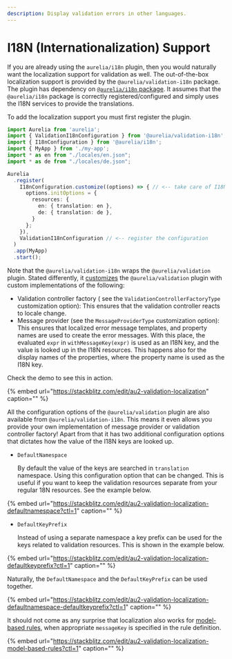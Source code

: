 ```yaml
---
description: Display validation errors in other languages.
---
```


# I18N (Internationalization) Support

If you are already using the `aurelia/i18n` plugin, then you would naturally want the localization support for validation as well. The out-of-the-box localization support is provided by the `@aurelia/validation-i18n` package. The plugin has dependency on [`@aurelia/i18n` package](internationalization.md). It assumes that the `@aurelia/i18n` package is correctly registered/configured and simply uses the I18N services to provide the translations.

To add the localization support you must first register the plugin.

```typescript
import Aurelia from 'aurelia';
import { ValidationI18nConfiguration } from '@aurelia/validation-i18n'; // <-- get the configuration
import { I18nConfiguration } from '@aurelia/i18n';
import { MyApp } from './my-app';
import * as en from "./locales/en.json";
import * as de from "./locales/de.json";

Aurelia
  .register(
    I18nConfiguration.customize((options) => { // <-- take care of I18N configuration as you see fit
      options.initOptions = {
        resources: {
          en: { translation: en },
          de: { translation: de },
        }
      };
    }),
    ValidationI18nConfiguration // <-- register the configuration
  )
  .app(MyApp)
  .start();
```

Note that the `@aurelia/validation-i18n` wraps the `@aurelia/validation` plugin. Stated differently, it [customizes](registering-the-plugin.md) the `@aurelia/validation` plugin with custom implementations of the following:

* Validation controller factory \( see the `ValidationControllerFactoryType` customization option\): This ensures that the validation controller reacts to locale change.
* Message provider \(see the `MessageProviderType` customization option\): This ensures that localized error message templates, and property names are used to create the error messages. With this place, the evaluated `expr` in `withMessageKey(expr)` is used as an I18N key, and the value is looked up in the I18N resources. This happens also for the display names of the properties, where the property name is used as the I18N key.

Check the demo to see this in action.

{% embed url="https://stackblitz.com/edit/au2-validation-localization" caption="" %}

All the configuration options of the `@aurelia/validation` plugin are also available from `@aurelia/validation-i18n`. This means it even allows you provide your own implementation of message provider or validation controller factory! Apart from that it has two additional configuration options that dictates how the value of the I18N keys are looked up.

* `DefaultNamespace`

  By default the value of the keys are searched in `translation` namespace. Using this configuration option that can be changed. This is useful if you want to keep the validation resources separate from your regular 18N resources. See the example below.

{% embed url="https://stackblitz.com/edit/au2-validation-localization-defaultnamespace?ctl=1" caption="" %}

* `DefaultKeyPrefix`

  Instead of using a separate namespace a key prefix can be used for the keys related to validation resources. This is shown in the example below.

{% embed url="https://stackblitz.com/edit/au2-validation-localization-defaultkeyprefix?ctl=1" caption="" %}

Naturally, the `DefaultNamespace` and the `DefaultKeyPrefix` can be used together.

{% embed url="https://stackblitz.com/edit/au2-validation-localization-defaultnamespace-defaultkeyprefix?ctl=1" caption="" %}

It should not come as any surprise that localization also works for [model-based rules](model-based-validation.md), when appropriate `messageKey` is specified in the rule definition.

{% embed url="https://stackblitz.com/edit/au2-validation-localization-model-based-rules?ctl=1" caption="" %}
